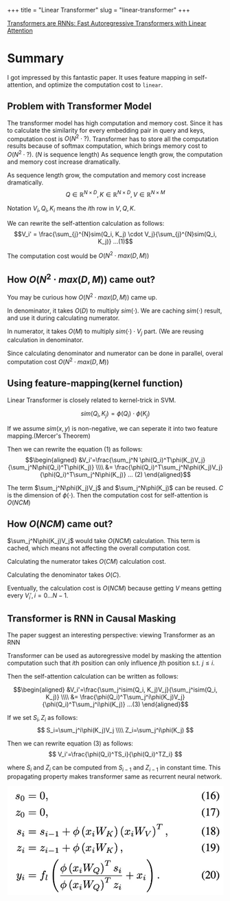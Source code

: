 +++
title = "Linear Transformer"
slug = "linear-transformer"
+++

[Transformers are RNNs: Fast Autoregressive Transformers with Linear Attention](https://arxiv.org/abs/2006.16236)

# Summary

I got impressed by this fantastic paper. It uses feature mapping in self-attention, and optimize the computation cost to `linear`.

## Problem with Transformer Model

The transformer model has high computation and memory cost.
Since it has to calculate the similarity for every embedding pair in query and keys, computation cost is $O(N^2 \cdot ?)$. Transformer has to store all the computation results because of softmax computation, which brings memory cost to $O(N^2 \cdot ?)$. ($N$ is sequence length)
As sequence length grow, the computation and memory cost increase dramatically.

As sequence length grow, the computation and memory cost increase dramatically.
$$Q \in  \mathbb{R}^{N\times D}, K \in  \mathbb{R}^{N\times D}, V \in  \mathbb{R}^{N\times M}$$

Notation $V_i, Q_i, K_i$ means the $i$th row in $V, Q, K$.

We can rewrite the self-attention calculation as follows:
$$V_i' = \frac{\sum_{j}^{N}sim(Q_i, K_j) \cdot V_j}{\sum_{j}^{N}sim(Q_i, K_j)} ...(1)$$

The computation cost would be $O(N^2 \cdot max(D, M))$

## How $O(N^2 \cdot max(D, M))$ came out?

You may be curious how $O(N^2 \cdot max(D, M))$ came up.

In denominator, it takes $O(D)$ to multiply $sim(\cdot)$. We are caching $sim(\cdot)$ result, and use it during calculating numerator.

In numerator, it takes $O(M)$ to multiply $sim(\cdot) \cdot V_j$ part. (We are reusing calculation in denominator.

Since calculating denominator and numerator can be done in parallel, overal computation cost $O(N^2 \cdot max(D, M))$

## Using feature-mapping(kernel function)

Linear Transformer is closely related to kernel-trick in SVM.

$$sim(Q_i, K_j) = \phi(Q_i) \cdot \phi(K_j)$$

If we assume $sim(x, y)$ is non-negative, we can seperate it into two feature mapping.(Mercer's Theorem)

Then we can rewrite the equation (1) as follows:
$$\begin{aligned}
&V_i'=\frac{\sum_j^N \phi(Q_i)^T\phi(K_j)V_j}{\sum_j^N\phi(Q_i)^T\phi(K_j)} \\\\
&= \frac{\phi(Q_i)^T\sum_j^N\phi(K_j)V_j}{\phi(Q_i)^T\sum_j^N\phi(K_j)} ... (2)
\end{aligned}$$

The term $\sum_j^N\phi(K_j)V_j$ and $\sum_j^N\phi(K_j)$ can be reused. $C$ is the dimension of $\phi(\cdot)$.
Then the computation cost for self-attention is $O(NCM)$

## How $O(NCM)$ came out?

$\sum_j^N\phi(K_j)V_j$ would take $O(NCM)$ calculation. This term is cached, which means not affecting the overall computation cost.

Calculating the numerator takes $O(CM)$ calculation cost.

Calculating the denominator takes $O(C)$.

Eventually, the calculation cost is $O(NCM)$ because getting $V$ means getting every $V_i', i=0...N-1$.

## Transformer is RNN in Causal Masking

The paper suggest an interesting perspective: viewing Transformer as an RNN

Transformer can be used as autoregressive model by masking the attention computation such that $i$th position can only influence $j$th position s.t. $j \le i$.

Then the self-attention calculation can be written as follows:

$$\begin{aligned}
&V_i'=\frac{\sum_j^isim(Q_i, K_j)V_j}{\sum_j^isim(Q_i, K_j)} \\\\
&= \frac{\phi(Q_i)^T\sum_j^i\phi(K_j)V_j}{\phi(Q_i)^T\sum_j^i\phi(K_j)} ...(3)
\end{aligned}$$

If we set $S_i, Z_i$ as follows:
$$
S_i=\sum_j^i\phi(K_j)V_j \\\\
Z_i=\sum_j^i\phi(K_j)
$$

Then we can rewrite equation (3) as follows:
$$
V_i'=\frac{\phi(Q_i)^TS_i}{\phi(Q_i)^TZ_i}
$$

where $S_i$ and $Z_i$ can be computed from $S_{i-1}$ and $Z_{i-1}$ in constant time. This propagating property makes transformer same as recurrent neural network.

<img src="linear-transformer-rnn.png" alt="viewing linear transformer as rnn">
